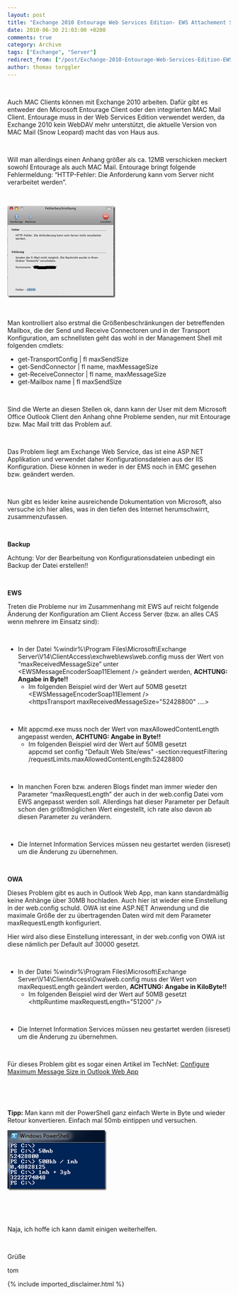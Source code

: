 ```yaml
---
layout: post
title: "Exchange 2010 Entourage Web Services Edition- EWS Attachement Size"
date: 2010-06-30 21:03:00 +0200
comments: true
category: Archive
tags: ["Exchange", "Server"]
redirect_from: ["/post/Exchange-2010-Entourage-Web-Services-Edition-EWS-Attachement-Size", "/post/exchange-2010-entourage-web-services-edition-ews-attachement-size"]
author: thomas torggler
---
```

<!-- more -->
<p>&nbsp;</p>
<p>Auch MAC Clients k&ouml;nnen mit Exchange 2010 arbeiten. Daf&uuml;r gibt es entweder den Microsoft Entourage Client oder den integrierten MAC Mail Client. Entourage muss in der Web Services Edition verwendet werden, da Exchange 2010 kein WebDAV mehr unterst&uuml;tzt, die aktuelle Version von MAC Mail (Snow Leopard) macht das von Haus aus.</p>
<p>&nbsp;</p>
<p>Will man allerdings einen Anhang gr&ouml;&szlig;er als ca. 12MB verschicken meckert sowohl Entourage als auch MAC Mail. Entourage bringt folgende Fehlermeldung: &ldquo;HTTP-Fehler: Die Anforderung kann vom Server nicht verarbeitet werden&rdquo;.</p>
<p>&nbsp;</p>
<p><a href="/assets/archive/amc.jpg"><img style="border-right-width: 0px; display: inline; border-top-width: 0px; border-bottom-width: 0px; border-left-width: 0px" title="HTTP-Fehler: Die Anforderung kann vom Server nicht verarbeitet werden" src="/assets/archive/amc_thumb.jpg" border="0" alt="HTTP-Fehler: Die Anforderung kann vom Server nicht verarbeitet werden" width="244" height="208" /></a></p>
<p>&nbsp;</p>
<p>Man kontrolliert also erstmal die Gr&ouml;&szlig;enbeschr&auml;nkungen der betreffenden Mailbox, die der Send und Receive Connectoren und in der Transport Konfiguration, am schnellsten geht das wohl in der Management Shell mit folgenden cmdlets:</p>
<ul>
<li>get-TransportConfig | fl maxSendSize </li>
<li>get-SendConnector | fl name, maxMessageSize </li>
<li>get-ReceiveConnector | fl name, maxMessageSize </li>
<li>get-Mailbox name | fl maxSendSize</li>
</ul>
<p>&nbsp;</p>
<p>Sind die Werte an diesen Stellen ok, dann kann der User mit dem Microsoft Office Outlook Client den Anhang ohne Probleme senden, nur mit Entourage bzw. Mac Mail tritt das Problem auf.</p>
<p>&nbsp;</p>
<p>Das Problem liegt am Exchange Web Service, das ist eine ASP.NET Applikation und verwendet daher Konfigurationsdateien aus der IIS Konfiguration. Diese k&ouml;nnen in weder in der EMS noch in EMC gesehen bzw. ge&auml;ndert werden.</p>
<p>&nbsp;</p>
<p>Nun gibt es leider keine ausreichende Dokumentation von Microsoft, also versuche ich hier alles, was in den tiefen des Internet herumschwirrt, zusammenzufassen.</p>
<p>&nbsp;</p>
<p><strong>Backup</strong></p>
<p>Achtung: Vor der Bearbeitung von Konfigurationsdateien unbedingt ein Backup der Datei erstellen!!</p>
<p>&nbsp;</p>
<p><strong>EWS </strong></p>
<p>Treten die Probleme nur im Zusammenhang mit EWS auf reicht folgende &Auml;nderung der Konfiguration am Client Access Server (bzw. an alles CAS wenn mehrere im Einsatz sind):</p>
<p>&nbsp;</p>
<ul>
<li>In der Datei %windir%\Program Files\Microsoft\Exchange Server\V14\ClientAccess\exchweb\ews\web.config muss der Wert von &ldquo;maxReceivedMessageSize&rdquo; unter &lt;EWSMessageEncoderSoap11Element /&gt; ge&auml;ndert werden, <strong>ACHTUNG: Angabe in Byte!!</strong> 
<ul>
<li>Im folgenden Beispiel wird der Wert auf 50MB gesetzt <br />&lt;EWSMessageEncoderSoap11Element /&gt; <br />&lt;httpsTransport maxReceivedMessageSize="52428800" &hellip;.&gt; </li>
</ul>
</li>
</ul>
<p>&nbsp;</p>
<ul>
<li>Mit appcmd.exe muss noch der Wert von maxAllowedContentLength angepasst werden, <strong>ACHTUNG: Angabe in Byte!!</strong> 
<ul>
<li>Im folgenden Beispiel wird der Wert auf 50MB gesetzt <br />appcmd set config "Default Web Site/ews" -section:requestFiltering /requestLimits.maxAllowedContentLength:52428800 </li>
</ul>
</li>
</ul>
<p>&nbsp;</p>
<ul>
<li>In manchen Foren bzw. anderen Blogs findet man immer wieder den Parameter &ldquo;maxRequestLength&rdquo; der auch in der web.config Datei vom EWS angepasst werden soll. Allerdings hat dieser Parameter per Default schon den gr&ouml;&szlig;tm&ouml;glichen Wert eingestellt, ich rate also davon ab diesen Parameter zu ver&auml;ndern.</li>
</ul>
<p>&nbsp;</p>
<ul>
<li>Die Internet Information Services m&uuml;ssen neu gestartet werden (iisreset) um die &Auml;nderung zu &uuml;bernehmen.</li>
</ul>
<p>&nbsp;</p>
<p><strong>OWA</strong></p>
<p>Dieses Problem gibt es auch in Outlook Web App, man kann standardm&auml;&szlig;ig keine Anh&auml;nge &uuml;ber 30MB hochladen. Auch hier ist wieder eine Einstellung in der web.config schuld. OWA ist eine ASP.NET Anwendung und die maximale Gr&ouml;&szlig;e der zu &uuml;bertragenden Daten wird mit dem Parameter maxRequestLength konfiguriert.</p>
<p>Hier wird also diese Einstellung interessant, in der web.config von OWA ist diese n&auml;mlich per Default auf 30000 gesetzt.</p>
<p>&nbsp;</p>
<ul>
<li>In der Datei %windir%\Program Files\Microsoft\Exchange Server\V14\ClientAccess\Owa\web.config muss der Wert von maxRequestLength ge&auml;ndert werden, <strong>ACHTUNG: Angabe in KiloByte!!</strong> 
<ul>
<li>Im folgenden Beispiel wird der Wert auf 50MB gesetzt <br />&lt;httpRuntime maxRequestLength="51200" /&gt;</li>
</ul>
</li>
</ul>
<p>&nbsp;</p>
<ul>
<li>Die Internet Information Services m&uuml;ssen neu gestartet werden (iisreset) um die &Auml;nderung zu &uuml;bernehmen.</li>
</ul>
<p>&nbsp;</p>
<p>F&uuml;r dieses Problem gibt es sogar einen Artikel im TechNet: <a href="http://technet.microsoft.com/en-us/library/aa996835.aspx" target="_blank">Configure Maximum Message Size in Outlook Web App</a></p>
<p>&nbsp;</p>
<p>&nbsp;</p>
<p><strong>Tipp:</strong> Man kann mit der PowerShell ganz einfach Werte in Byte und wieder Retour konvertieren. Einfach mal 50mb eintippen und versuchen.</p>
<p><a href="/assets/archive/image_146.png"><img style="border-right-width: 0px; display: inline; border-top-width: 0px; border-bottom-width: 0px; border-left-width: 0px" title="powershell" src="/assets/archive/image_thumb_144.png" border="0" alt="powershell" width="224" height="136" /></a></p>
<p>&nbsp;</p>
<p>&nbsp;</p>
<p>Naja, ich hoffe ich kann damit einigen weiterhelfen.</p>
<p>&nbsp;</p>
<p>Gr&uuml;&szlig;e</p>
<p>tom</p>
{% include imported_disclaimer.html %}
